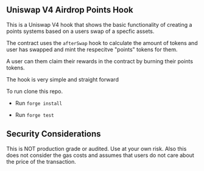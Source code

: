 ## Uniswap V4 Airdrop Points Hook

This is a Uniswap V4 hook that shows the basic functionality of creating a points systems based on a users swap of a specfic assets. 

The contract uses the `afterSwap` hook to calculate the amount of tokens and user has swapped and mint the respecitve "points" tokens for them.

A user can them claim their rewards in the contract by burning their points tokens. 

The hook is very simple and straight forward

To run clone this repo.

- Run `forge install`

- Run `forge test`

## Security Considerations

This is NOT production grade or audited. Use at your own risk. Also this does not consider the gas costs and assumes that users do not care about the price of the transaction.

